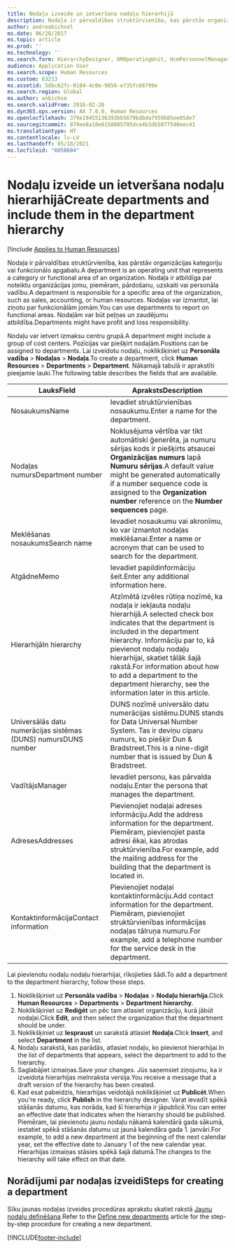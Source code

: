 ```yaml
---
title: Nodaļu izveide un ietveršana nodaļu hierarhijā
description: Nodaļa ir pārvaldības struktūrvienība, kas pārstāv organizācijas kategoriju vai funkcionālo apgabalu. Nodaļa ir atbildīga par noteiktu organizācijas jomu, piemēram, pārdošanu, uzskaiti vai personāla vadību. Nodaļas var izmantot, lai ziņotu par funkcionālām jomām. Nodaļām var būt peļņas un zaudējumu atbildība.
author: andreabichsel
ms.date: 06/20/2017
ms.topic: article
ms.prod: ''
ms.technology: ''
ms.search.form: HierarchyDesigner, OMOperatingUnit, HcmPersonnelManagementWorkspace
audience: Application User
ms.search.scope: Human Resources
ms.custom: 63213
ms.assetid: 5dbc62fc-0184-4c0e-9856-e735fc68799e
ms.search.region: Global
ms.author: anbichse
ms.search.validFrom: 2016-02-28
ms.dyn365.ops.version: AX 7.0.0, Human Resources
ms.openlocfilehash: 379e19455136393bb5679bdbda7959b85ee05de7
ms.sourcegitcommit: 879ee8a10e6158885795dce4b3db5077540eec41
ms.translationtype: HT
ms.contentlocale: lv-LV
ms.lasthandoff: 05/18/2021
ms.locfileid: "6058684"
---
```

# <a name="create-departments-and-include-them-in-the-department-hierarchy"></a><span data-ttu-id="384ac-106">Nodaļu izveide un ietveršana nodaļu hierarhijā</span><span class="sxs-lookup"><span data-stu-id="384ac-106">Create departments and include them in the department hierarchy</span></span>

[!include [Applies to Human Resources](../includes/applies-to-hr.md)]

<span data-ttu-id="384ac-107">Nodaļa ir pārvaldības struktūrvienība, kas pārstāv organizācijas kategoriju vai funkcionālo apgabalu.</span><span class="sxs-lookup"><span data-stu-id="384ac-107">A department is an operating unit that represents a category or functional area of an organization.</span></span> <span data-ttu-id="384ac-108">Nodaļa ir atbildīga par noteiktu organizācijas jomu, piemēram, pārdošanu, uzskaiti vai personāla vadību.</span><span class="sxs-lookup"><span data-stu-id="384ac-108">A department is responsible for a specific area of the organization, such as sales, accounting, or human resources.</span></span> <span data-ttu-id="384ac-109">Nodaļas var izmantot, lai ziņotu par funkcionālām jomām.</span><span class="sxs-lookup"><span data-stu-id="384ac-109">You can use departments to report on functional areas.</span></span> <span data-ttu-id="384ac-110">Nodaļām var būt peļņas un zaudējumu atbildība.</span><span class="sxs-lookup"><span data-stu-id="384ac-110">Departments might have profit and loss responsibility.</span></span>

<span data-ttu-id="384ac-111">Nodaļu var ietvert izmaksu centru grupā.</span><span class="sxs-lookup"><span data-stu-id="384ac-111">A department might include a group of cost centers.</span></span> <span data-ttu-id="384ac-112">Pozīcijas var piešķirt nodaļām.</span><span class="sxs-lookup"><span data-stu-id="384ac-112">Positions can be assigned to departments.</span></span> <span data-ttu-id="384ac-113">Lai izveidotu nodaļu, noklikšķiniet uz **Personāla vadība** &gt; **Nodaļas** &gt; **Nodaļa**.</span><span class="sxs-lookup"><span data-stu-id="384ac-113">To create a department, click **Human Resources** &gt; **Departments** &gt; **Department**.</span></span> <span data-ttu-id="384ac-114">Nākamajā tabulā ir aprakstīti pieejamie lauki.</span><span class="sxs-lookup"><span data-stu-id="384ac-114">The following table describes the fields that are available.</span></span>

| <span data-ttu-id="384ac-115">Lauks</span><span class="sxs-lookup"><span data-stu-id="384ac-115">Field</span></span>               | <span data-ttu-id="384ac-116">Apraksts</span><span class="sxs-lookup"><span data-stu-id="384ac-116">Description</span></span>                                                                                                                                                                                                       |
|---------------------|-------------------------------------------------------------------------------------------------------------------------------------------------------------------------------------------------------------------|
| <span data-ttu-id="384ac-117">Nosaukums</span><span class="sxs-lookup"><span data-stu-id="384ac-117">Name</span></span>                | <span data-ttu-id="384ac-118">Ievadiet struktūrvienības nosaukumu.</span><span class="sxs-lookup"><span data-stu-id="384ac-118">Enter a name for the department.</span></span>                                                                                                                                                                                  |
| <span data-ttu-id="384ac-119">Nodaļas numurs</span><span class="sxs-lookup"><span data-stu-id="384ac-119">Department number</span></span>   | <span data-ttu-id="384ac-120">Noklusējuma vērtība var tikt automātiski ģenerēta, ja numuru sērijas kods ir piešķirts atsaucei **Organizācijas numurs** lapā **Numuru sērijas**.</span><span class="sxs-lookup"><span data-stu-id="384ac-120">A default value might be generated automatically if a number sequence code is assigned to the **Organization number** reference on the **Number sequences** page.</span></span>                                                 |
| <span data-ttu-id="384ac-121">Meklēšanas nosaukums</span><span class="sxs-lookup"><span data-stu-id="384ac-121">Search name</span></span>         | <span data-ttu-id="384ac-122">Ievadiet nosaukumu vai akronīmu, ko var izmantot nodaļas meklēšanai.</span><span class="sxs-lookup"><span data-stu-id="384ac-122">Enter a name or acronym that can be used to search for the department.</span></span>                                                                                                                                            |
| <span data-ttu-id="384ac-123">Atgādne</span><span class="sxs-lookup"><span data-stu-id="384ac-123">Memo</span></span>                | <span data-ttu-id="384ac-124">Ievadiet papildinformāciju šeit.</span><span class="sxs-lookup"><span data-stu-id="384ac-124">Enter any additional information here.</span></span>                                                                                                                                                                            |
| <span data-ttu-id="384ac-125">Hierarhijā</span><span class="sxs-lookup"><span data-stu-id="384ac-125">In hierarchy</span></span>        | <span data-ttu-id="384ac-126">Atzīmētā izvēles rūtiņa nozīmē, ka nodaļa ir iekļauta nodaļu hierarhijā.</span><span class="sxs-lookup"><span data-stu-id="384ac-126">A selected check box indicates that the department is included in the department hierarchy.</span></span> <span data-ttu-id="384ac-127">Informāciju par to, kā pievienot nodaļu nodaļu hierarhijai, skatiet tālāk šajā rakstā.</span><span class="sxs-lookup"><span data-stu-id="384ac-127">For information about how to add a department to the department hierarchy, see the information later in this article.</span></span> |
| <span data-ttu-id="384ac-128">Universālās datu numerācijas sistēmas (DUNS) numurs</span><span class="sxs-lookup"><span data-stu-id="384ac-128">DUNS number</span></span>         | <span data-ttu-id="384ac-129">DUNS nozīmē universālo datu numerācijas sistēmu.</span><span class="sxs-lookup"><span data-stu-id="384ac-129">DUNS stands for Data Universal Number System.</span></span> <span data-ttu-id="384ac-130">Tas ir deviņu ciparu numurs, ko piešķir Dun & Bradstreet.</span><span class="sxs-lookup"><span data-stu-id="384ac-130">This is a nine-digit number that is issued by Dun & Bradstreet.</span></span>                                                                                                     |
| <span data-ttu-id="384ac-131">Vadītājs</span><span class="sxs-lookup"><span data-stu-id="384ac-131">Manager</span></span>             | <span data-ttu-id="384ac-132">Ievadiet personu, kas pārvalda nodaļu.</span><span class="sxs-lookup"><span data-stu-id="384ac-132">Enter the persona that manages the department.</span></span>                                                                                                                                                                    |
| <span data-ttu-id="384ac-133">Adreses</span><span class="sxs-lookup"><span data-stu-id="384ac-133">Addresses</span></span>           | <span data-ttu-id="384ac-134">Pievienojiet nodaļai adreses informāciju.</span><span class="sxs-lookup"><span data-stu-id="384ac-134">Add the address information for the department.</span></span> <span data-ttu-id="384ac-135">Piemēram, pievienojiet pasta adresi ēkai, kas atrodas struktūrvienība.</span><span class="sxs-lookup"><span data-stu-id="384ac-135">For example, add the mailing address for the building that the department is located in.</span></span>                                                                          |
| <span data-ttu-id="384ac-136">Kontaktinformācija</span><span class="sxs-lookup"><span data-stu-id="384ac-136">Contact information</span></span> | <span data-ttu-id="384ac-137">Pievienojiet nodaļai kontaktinformāciju.</span><span class="sxs-lookup"><span data-stu-id="384ac-137">Add contact information for the department.</span></span> <span data-ttu-id="384ac-138">Piemēram, pievienojiet struktūrvienības informācijas nodaļas tālruņa numuru.</span><span class="sxs-lookup"><span data-stu-id="384ac-138">For example, add a telephone number for the service desk in the department.</span></span>                                                                                           |

<span data-ttu-id="384ac-139">Lai pievienotu nodaļu nodaļu hierarhijai, rīkojieties šādi.</span><span class="sxs-lookup"><span data-stu-id="384ac-139">To add a department to the department hierarchy, follow these steps.</span></span>

1.  <span data-ttu-id="384ac-140">Noklikšķiniet uz **Personāla vadība** &gt; **Nodaļas** &gt; **Nodaļu hierarhija**.</span><span class="sxs-lookup"><span data-stu-id="384ac-140">Click **Human Resources** &gt; **Departments** &gt; **Department hierarchy**.</span></span>
2.  <span data-ttu-id="384ac-141">Noklikšķiniet uz **Rediģēt** un pēc tam atlasiet organizāciju, kurā jābūt nodaļai.</span><span class="sxs-lookup"><span data-stu-id="384ac-141">Click **Edit**, and then select the organization that the department should be under.</span></span>
3.  <span data-ttu-id="384ac-142">Noklikšķiniet uz **Iespraust** un sarakstā atlasiet **Nodaļa**.</span><span class="sxs-lookup"><span data-stu-id="384ac-142">Click **Insert**, and select **Department** in the list.</span></span>
4.  <span data-ttu-id="384ac-143">Nodaļu sarakstā, kas parādās, atlasiet nodaļu, ko pievienot hierarhijai.</span><span class="sxs-lookup"><span data-stu-id="384ac-143">In the list of departments that appears, select the department to add to the hierarchy.</span></span>
5.  <span data-ttu-id="384ac-144">Saglabājiet izmaiņas.</span><span class="sxs-lookup"><span data-stu-id="384ac-144">Save your changes.</span></span> <span data-ttu-id="384ac-145">Jūs saņemsiet ziņojumu, ka ir izveidota hierarhijas melnraksta versija.</span><span class="sxs-lookup"><span data-stu-id="384ac-145">You receive a message that a draft version of the hierarchy has been created.</span></span>
6.  <span data-ttu-id="384ac-146">Kad esat pabeidzis, hierarhijas veidotājā noklikšķiniet uz **Publicēt**.</span><span class="sxs-lookup"><span data-stu-id="384ac-146">When you're ready, click **Publish** in the hierarchy designer.</span></span> <span data-ttu-id="384ac-147">Varat ievadīt spēkā stāšanās datumu, kas norāda, kad šī hierarhija ir jāpublicē.</span><span class="sxs-lookup"><span data-stu-id="384ac-147">You can enter an effective date that indicates when the hierarchy should be published.</span></span> <span data-ttu-id="384ac-148">Piemēram, lai pievienotu jaunu nodaļu nākamā kalendārā gada sākumā, iestatiet spēkā stāšanās datumu uz jaunā kalendāra gada 1. janvāri.</span><span class="sxs-lookup"><span data-stu-id="384ac-148">For example, to add a new department at the beginning of the next calendar year, set the effective date to January 1 of the new calendar year.</span></span> <span data-ttu-id="384ac-149">Hierarhijas izmaiņas stāsies spēkā šajā datumā.</span><span class="sxs-lookup"><span data-stu-id="384ac-149">The changes to the hierarchy will take effect on that date.</span></span>

## <a name="steps-for-creating-a-department"></a><span data-ttu-id="384ac-150">Norādījumi par nodaļas izveidi</span><span class="sxs-lookup"><span data-stu-id="384ac-150">Steps for creating a department</span></span>
<span data-ttu-id="384ac-151">Sīku jaunas nodaļas izveides procedūras aprakstu skatiet rakstā [Jaunu nodaļu definēšana](./hr-personnel-define-departments.md).</span><span class="sxs-lookup"><span data-stu-id="384ac-151">Refer to the [Define new departments](./hr-personnel-define-departments.md) article for the step-by-step procedure for creating a new department.</span></span> 


[!INCLUDE[footer-include](../includes/footer-banner.md)]